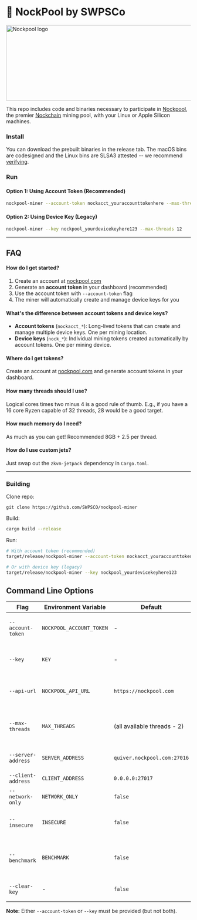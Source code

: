 # 🌊 NockPool by SWPSCo

<img width="624" height="206" alt="Nockpool logo" src="https://github.com/user-attachments/assets/cab9f6bd-0279-4d17-9c90-485954464394" />

This repo includes code and binaries necessary to participate in [Nockpool](https://nockpool.com), the premier [Nockchain](https://nockchain.org) mining pool, with your Linux or Apple Silicon machines.

### Install

You can download the prebuilt binaries in the release tab. The macOS bins are codesigned and the Linux bins are SLSA3 attested -- we recommend [verifying](https://github.com/slsa-framework/slsa-verifier).


### Run

#### Option 1: Using Account Token (Recommended)
```bash
nockpool-miner --account-token nockacct_youraccounttokenhere --max-threads 12
```

#### Option 2: Using Device Key (Legacy)
```bash
nockpool-miner --key nockpool_yourdevicekeyhere123 --max-threads 12
```

---

## FAQ

#### How do I get started?

1. Create an account at [nockpool.com](https://nockpool.com)
2. Generate an **account token** in your dashboard (recommended)
3. Use the account token with `--account-token` flag
4. The miner will automatically create and manage device keys for you

#### What's the difference between account tokens and device keys?

- **Account tokens** (`nockacct_*`): Long-lived tokens that can create and manage multiple device keys. One per mining location.
- **Device keys** (`nock_*`): Individual mining tokens created automatically by account tokens. One per mining device.

#### Where do I get tokens?

Create an account at [nockpool.com](https://nockpool.com) and generate account tokens in your dashboard.

#### How many threads should I use?

Logical cores times two minus 4 is a good rule of thumb. E.g., if you have a 16 core Ryzen capable of 32 threads, 28 would be a good target.

#### How much memory do I need?

As much as you can get! Recommended 8GB + 2.5 per thread.

#### How do I use custom jets?

Just swap out the `zkvm-jetpack` dependency in `Cargo.toml`.

--- 

### Building

Clone repo:

```
git clone https://github.com/SWPSCO/nockpool-miner
```

Build:

```bash
cargo build --release
```

Run: 

```bash
# With account token (recommended)
target/release/nockpool-miner --account-token nockacct_youraccounttokenhere

# Or with device key (legacy)
target/release/nockpool-miner --key nockpool_yourdevicekeyhere123
```

## Command Line Options

| Flag | Environment Variable | Default | Description |
|---|---|---|---|
| `--account-token` | `NOCKPOOL_ACCOUNT_TOKEN` | - | Account token for generating mining tokens (recommended). |
| `--key` | `KEY` | - | Direct device key for authentication (legacy). |
| `--api-url` | `NOCKPOOL_API_URL` | `https://nockpool.com` | Base URL for NockPool API (for development). |
| `--max-threads` | `MAX_THREADS` | (all available threads - 2) | Set the maximum number of threads to use for mining. |
| `--server-address` | `SERVER_ADDRESS` | `quiver.nockpool.com:27016` | The `ip:port` of the nockpool server. |
| `--client-address` | `CLIENT_ADDRESS` | `0.0.0.0:27017` | The `ip:port` of the quiver client. |
| `--network-only` | `NETWORK_ONLY` | `false` | Mine only for network shares. |
| `--insecure` | `INSECURE` | `false` | Use insecure connection to the nockpool server. |
| `--benchmark` | `BENCHMARK` | `false` | Run benchmarking tool. Ignores all other arguments. |
| `--clear-key` | - | `false` | Clear stored mining key and exit. |

**Note:** Either `--account-token` or `--key` must be provided (but not both).
